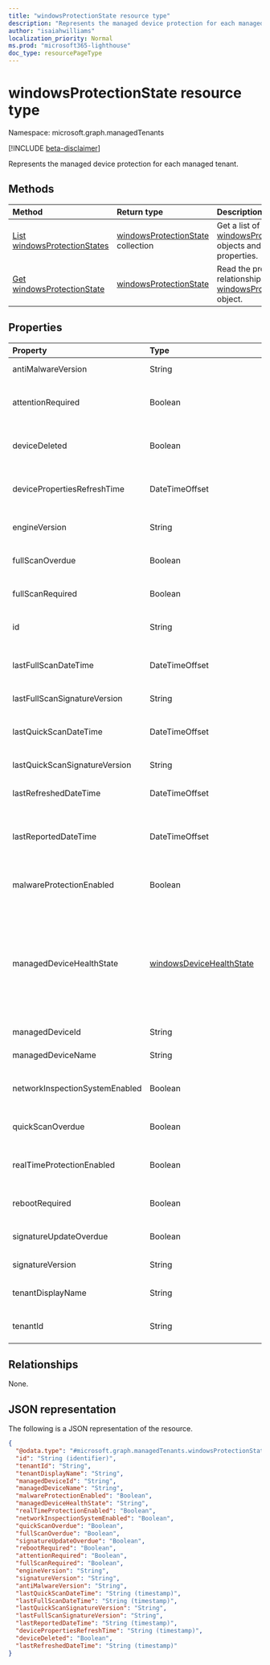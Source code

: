 ```yaml
---
title: "windowsProtectionState resource type"
description: "Represents the managed device protection for each managed tenant."
author: "isaiahwilliams"
localization_priority: Normal
ms.prod: "microsoft365-lighthouse"
doc_type: resourcePageType
---
```


# windowsProtectionState resource type

Namespace: microsoft.graph.managedTenants

[!INCLUDE [beta-disclaimer](../../includes/beta-disclaimer.md)]

Represents the managed device protection for each managed tenant.

## Methods
|Method|Return type|Description|
|:---|:---|:---|
|[List windowsProtectionStates](../api/managedTenants-windowsprotectionstate-list.md)|[windowsProtectionState](../resources/managedTenants-windowsprotectionstate.md) collection|Get a list of the [windowsProtectionState](../resources/managedTenants-windowsprotectionstate.md) objects and their properties.|
|[Get windowsProtectionState](../api/managedTenants-windowsprotectionstate-get.md)|[windowsProtectionState](../resources/managedTenants-windowsprotectionstate.md)|Read the properties and relationships of a [windowsProtectionState](../resources/managedTenants-windowsprotectionstate.md) object.|

## Properties
|Property|Type|Description|
|:---|:---|:---|
|antiMalwareVersion|String|Current anti malware version.|
|attentionRequired|Boolean|A flag indicating whether the managed device requires attention.|
|deviceDeleted|Boolean|A flag indicating whether the managed device has been deleted.|
|devicePropertiesRefreshTime|DateTimeOffset|The date and time when the managed device properties were last refreshed.|
|engineVersion|String|Current endpoint protection engine's version.|
|fullScanOverdue|Boolean|A flag indicating whether a full scan is overdue.|
|fullScanRequired|Boolean|A flag indicating whether a full scan is required.|
|id|String|The unique identifier for this entity.|
|lastFullScanDateTime|DateTimeOffset|The date and time for when the last full scan was performed.|
|lastFullScanSignatureVersion|String|Last full scan signature version.|
|lastQuickScanDateTime|DateTimeOffset|The date and time for when the last quick scan was performed.|
|lastQuickScanSignatureVersion|String|Last quick scan signature version|
|lastRefreshedDateTime|DateTimeOffset|The last time the data for this entity was updated.|
|lastReportedDateTime|DateTimeOffset|The date and time when the last managed device health status was reported.|
|malwareProtectionEnabled|Boolean|A flag indicating whether malware protection is enabled.|
|managedDeviceHealthState|[windowsDeviceHealthState](../resources/intune-devices-windowsdevicehealthstate.md)|Computer's state (like clean or pending full scan or pending reboot etc). Possible values are: `clean`, `fullScanPending`, `rebootPending`, `manualStepsPending`, `offlineScanPending`, `critical`.|
|managedDeviceId|String|The identifier of the managed device.|
|managedDeviceName|String|The name of the managed device.|
|networkInspectionSystemEnabled|Boolean|A flag indicating whether network inspection system is enabled.|
|quickScanOverdue|Boolean|A flag indicating whether a quick scan is overdue.|
|realTimeProtectionEnabled|Boolean|A flag indicating whether real time protection is enabled.|
|rebootRequired|Boolean|A flag indicating whether a reboot is required.|
|signatureUpdateOverdue|Boolean|A flag indicating whether a signature update is overdue.|
|signatureVersion|String|Current malware definitions version.|
|tenantDisplayName|String|Display name for the managed tenant.|
|tenantId|String|The unique identifier for the managed tenant.|

## Relationships
None.

## JSON representation
The following is a JSON representation of the resource.
<!-- {
  "blockType": "resource",
  "keyProperty": "id",
  "@odata.type": "microsoft.graph.managedTenants.windowsProtectionState",
  "openType": true
}
-->
``` json
{
  "@odata.type": "#microsoft.graph.managedTenants.windowsProtectionState",
  "id": "String (identifier)",
  "tenantId": "String",
  "tenantDisplayName": "String",
  "managedDeviceId": "String",
  "managedDeviceName": "String",
  "malwareProtectionEnabled": "Boolean",
  "managedDeviceHealthState": "String",
  "realTimeProtectionEnabled": "Boolean",
  "networkInspectionSystemEnabled": "Boolean",
  "quickScanOverdue": "Boolean",
  "fullScanOverdue": "Boolean",
  "signatureUpdateOverdue": "Boolean",
  "rebootRequired": "Boolean",
  "attentionRequired": "Boolean",
  "fullScanRequired": "Boolean",
  "engineVersion": "String",
  "signatureVersion": "String",
  "antiMalwareVersion": "String",
  "lastQuickScanDateTime": "String (timestamp)",
  "lastFullScanDateTime": "String (timestamp)",
  "lastQuickScanSignatureVersion": "String",
  "lastFullScanSignatureVersion": "String",
  "lastReportedDateTime": "String (timestamp)",
  "devicePropertiesRefreshTime": "String (timestamp)",
  "deviceDeleted": "Boolean",
  "lastRefreshedDateTime": "String (timestamp)"
}
```

